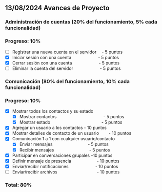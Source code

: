 ## 13/08/2024 Avances de Proyecto

### Administración de cuentas (20% del funcionamiento, 5% cada funcionalidad)

### Progreso: 10%

- [ ] Registrar una nueva cuenta en el servidor&emsp; - 5 puntos
- [x] Iniciar sesión con una cuenta&emsp;&emsp;&emsp;&emsp;&emsp;&emsp; - 5 puntos
- [x] Cerrar sesión con una cuenta&emsp;&emsp;&emsp;&emsp;&emsp;&emsp;  - 5 puntos
- [ ] Eliminar la cuenta del servidor&emsp;&emsp;&emsp;&emsp;&emsp;&emsp;   - 5 puntos

### Comunicación (80% del funcionamiento, 10% cada funcionalidad)

### Progreso: 10%

- [x] Mostrar todos los contactos y su estado&emsp;   
  - [x] Mostrar contactos&emsp;&emsp;&emsp;&emsp;&emsp;&emsp;&emsp;&emsp;&emsp;&emsp;&emsp;- 5 puntos
  - [x] Mostrar estado&emsp;&emsp;&emsp;&emsp;&emsp;&emsp;&emsp;&emsp;&emsp;&emsp;&emsp;&emsp;- 5 puntos
- [x] Agregar un usuario a los contactos                   - 10 puntos
- [x] Mostrar detalles de contacto de un usuario&emsp;&emsp;  - 10 puntos
- [x] Comunicación 1 a 1 con cualquier usuario/contacto   
  - [x] Enviar mensajes&emsp;&emsp;&emsp;&emsp;&emsp;&emsp;&emsp;&emsp;   - 5 puntos
  - [x] Recibir mensajes&emsp;&emsp;&emsp;&emsp;&emsp;&emsp;&emsp;&emsp;  - 5 puntos
- [x] Participar en conversaciones grupales     -10 puntos
- [x] Definir mensaje de presencia&emsp;&emsp;&emsp;&emsp;&emsp;&emsp;- 10 puntos
- [x] Enviar/recibir notificaciones&emsp;&emsp;&emsp;&emsp;&emsp;&emsp;   - 10 puntos
- [ ] Enviar/recibir archivos&emsp;&emsp;&emsp;&emsp;&emsp;&emsp;&emsp;&emsp;&emsp; - 10 puntos

### Total: 80%
